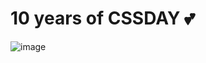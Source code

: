 # 10 years of CSSDAY 💕
![image](https://github.com/YoussraElmortai/10thCSSday/assets/112857270/bab5886a-066e-44c0-a664-304a99257558)
